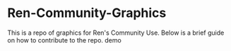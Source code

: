 # Ren-Community-Graphics

This is a repo of graphics for Ren's Community Use. Below is a brief guide on how to contribute to the repo.
demo
